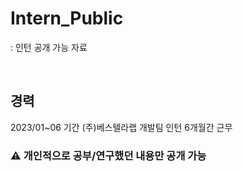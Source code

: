 # Intern_Public
: 인턴 공개 가능 자료

<br>

## 경력
2023/01~06 기간 (주)베스텔라랩 개발팀 인턴 6개월간 근무
<br>

### ⚠ 개인적으로 공부/연구했던 내용만 공개 가능

